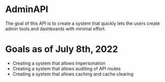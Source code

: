 # AdminAPI
The goal of this API is to create a system that quickly lets the users create admin tools and dashboards with minimal effort. 

<h1>Goals as of July 8th, 2022</h1>
<ul>
    <li>Creating a system that allows impersonation</li>
    <li>Creating a system that allows auditing of API routes</li>
    <li>Creating a system that allows caching and cache clearing</li>
</ul>
